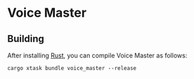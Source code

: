 # Voice Master

## Building

After installing [Rust](https://rustup.rs/), you can compile Voice Master as follows:

```shell
cargo xtask bundle voice_master --release
```
